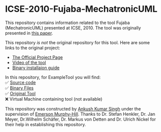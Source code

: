 # ICSE-2010-Fujaba-MechatronicUML
This repository contains information related to the tool Fujaba (MechatronicUML) presented at ICSE, 2010. The tool was originally presented in [this paper](http://dl.acm.org/citation.cfm?id=1810295.1810349&coll=DL&dl=GUIDE&preflayout=tabs).

This repository *is not* the original repository for this tool. Here are some links to the original project:
* [The Official Project Page](http://www.mechatronicuml.org/en/index.html)
* [Video of the tool](https://www.youtube.com/watch?v=xQJdd5HGs-M)
* [Binary installaion guide](https://trac.cs.upb.de/mechatronicuml/wiki/InstallMechatronicUMLToolSuite/Binary)

In this repository, for ExampleTool you will find:</br>
:white_check_mark: [Source code](https://svn-serv.cs.upb.de/mechatronicuml/)</br>
:white_check_mark: [Binary Files](http://muml-build.cs.upb.de/job/UpdateSite/lastSuccessfulReleaseBuild/artifact/targetPlatform/)</br>
:white_check_mark: [Original Tool](https://trac.cs.upb.de/mechatronicuml/wiki)</br>
:x: Virtual Machine containing tool (not available)

This repository was constructed by [Ankush Kumar Singh](https://github.com/asingh21) under the supervision of [Emerson Murphy-Hill](https://github.com/CaptainEmerson). Thanks to Dr. Stefan Henkler, Dr. Jan Meyer, Dr.Wilhelm Schäfer, Dr. Markus von Detten and Dr. Ulrich Nickel for their help in establishing this repository.
